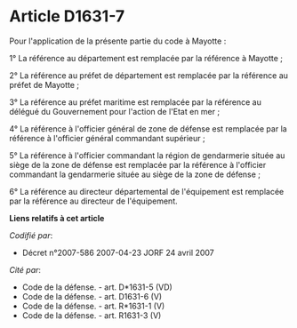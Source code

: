 # Article D1631-7

Pour l'application de la présente partie du code à Mayotte :

1° La référence au département est remplacée par la référence à Mayotte ;

2° La référence au préfet de département est remplacée par la référence au préfet de Mayotte ;

3° La référence au préfet maritime est remplacée par la référence au délégué du Gouvernement pour l'action de l'Etat en mer ;

4° La référence à l'officier général de zone de défense est remplacée par la référence à l'officier général commandant
supérieur ;

5° La référence à l'officier commandant la région de gendarmerie située au siège de la zone de défense est remplacée par la
référence à l'officier commandant la gendarmerie située au siège de la zone de défense ;

6° La référence au directeur départemental de l'équipement est remplacée par la référence au directeur de l'équipement.

**Liens relatifs à cet article**

_Codifié par_:

  - Décret n°2007-586 2007-04-23 JORF 24 avril 2007

_Cité par_:

  - Code de la défense. - art. D*1631-5 (VD)
  - Code de la défense. - art. D1631-6 (V)
  - Code de la défense. - art. R*1631-1 (V)
  - Code de la défense. - art. R1631-3 (V)
